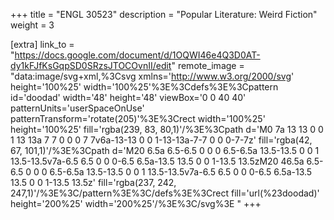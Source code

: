 +++
title = "ENGL 30523"
description = "Popular Literature: Weird Fiction"
weight = 3

[extra]
link_to = "https://docs.google.com/document/d/1OQWI46e4Q3D0AT-dy1kFJfKsGqpSD0SRzsJTOCOvnII/edit"
remote_image = "data:image/svg+xml,%3Csvg xmlns='http://www.w3.org/2000/svg' height='100%25' width='100%25'%3E%3Cdefs%3E%3Cpattern id='doodad' width='48' height='48' viewBox='0 0 40 40' patternUnits='userSpaceOnUse' patternTransform='rotate(205)'%3E%3Crect width='100%25' height='100%25' fill='rgba(239, 83, 80,1)'/%3E%3Cpath d='M0 7a 13 13 0 0 1 13 13a 7 7 0 0 0 7 7v6a-13-13 0 0 1-13-13a-7-7 0 0 0-7-7z' fill='rgba(42, 67, 101,1)'/%3E%3Cpath d='M20 6.5a 6.5-6.5 0 0 0 6.5-6.5a 13.5-13.5 0 0 1 13.5-13.5v7a-6.5 6.5 0 0 0-6.5 6.5a-13.5 13.5 0 0 1-13.5 13.5zM20 46.5a 6.5-6.5 0 0 0 6.5-6.5a 13.5-13.5 0 0 1 13.5-13.5v7a-6.5 6.5 0 0 0-6.5 6.5a-13.5 13.5 0 0 1-13.5 13.5z' fill='rgba(237, 242, 247,1)'/%3E%3C/pattern%3E%3C/defs%3E%3Crect fill='url(%23doodad)' height='200%25' width='200%25'/%3E%3C/svg%3E "
+++
